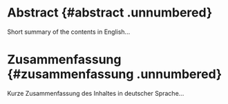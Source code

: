 Abstract {#abstract .unnumbered}
========

Short summary of the contents in English...

Zusammenfassung {#zusammenfassung .unnumbered}
===============

Kurze Zusammenfassung des Inhaltes in deutscher Sprache...

